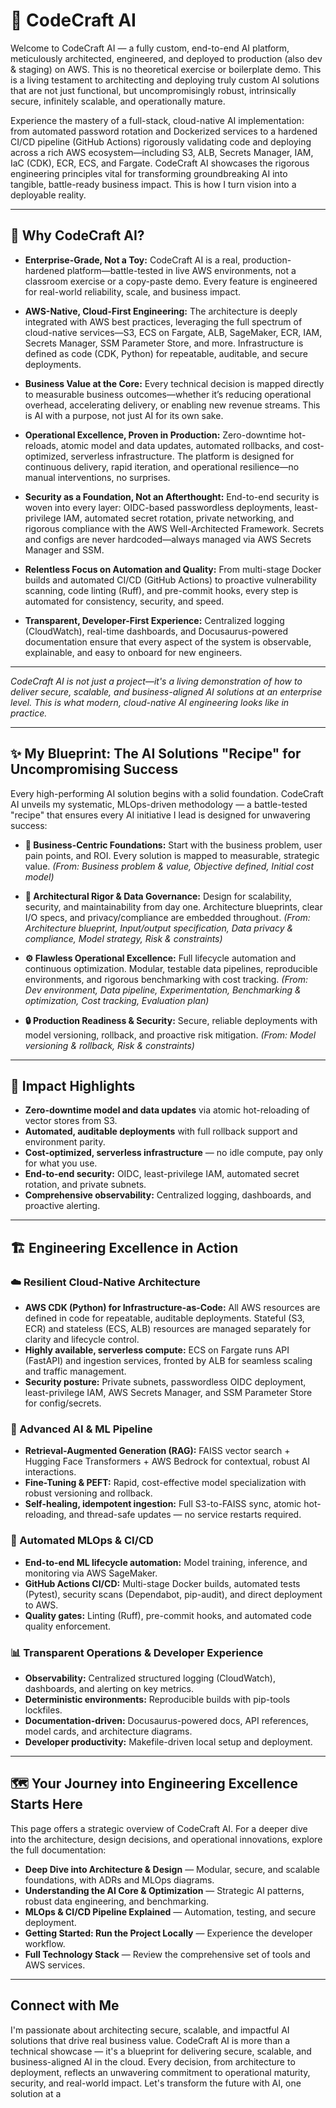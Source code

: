 # 🤖 CodeCraft AI

Welcome to CodeCraft AI — a fully custom, end-to-end AI platform, meticulously architected, engineered, and deployed to production (also dev & staging) on AWS. This is no theoretical exercise or boilerplate demo. This is a living testament to architecting and deploying truly custom AI solutions that are not just functional, but uncompromisingly robust, intrinsically secure, infinitely scalable, and operationally mature.

Experience the mastery of a full-stack, cloud-native AI implementation: from automated password rotation and Dockerized services to a hardened CI/CD pipeline (GitHub Actions) rigorously validating code and deploying across a rich AWS ecosystem—including S3, ALB, Secrets Manager, IAM, IaC (CDK), ECR, ECS, and Fargate. CodeCraft AI showcases the rigorous engineering principles vital for transforming groundbreaking AI into tangible, battle-ready business impact. This is how I turn vision into a deployable reality.

---

## 🚀 Why CodeCraft AI?

- **Enterprise-Grade, Not a Toy:**
  CodeCraft AI is a real, production-hardened platform—battle-tested in live AWS environments, not a classroom exercise or a copy-paste demo. Every feature is engineered for real-world reliability, scale, and business impact.

- **AWS-Native, Cloud-First Engineering:**
  The architecture is deeply integrated with AWS best practices, leveraging the full spectrum of cloud-native services—S3, ECS on Fargate, ALB, SageMaker, ECR, IAM, Secrets Manager, SSM Parameter Store, and more. Infrastructure is defined as code (CDK, Python) for repeatable, auditable, and secure deployments.

- **Business Value at the Core:**
  Every technical decision is mapped directly to measurable business outcomes—whether it’s reducing operational overhead, accelerating delivery, or enabling new revenue streams. This is AI with a purpose, not just AI for its own sake.

- **Operational Excellence, Proven in Production:**
  Zero-downtime hot-reloads, atomic model and data updates, automated rollbacks, and cost-optimized, serverless infrastructure. The platform is designed for continuous delivery, rapid iteration, and operational resilience—no manual interventions, no surprises.

- **Security as a Foundation, Not an Afterthought:**
  End-to-end security is woven into every layer: OIDC-based passwordless deployments, least-privilege IAM, automated secret rotation, private networking, and rigorous compliance with the AWS Well-Architected Framework. Secrets and configs are never hardcoded—always managed via AWS Secrets Manager and SSM.

- **Relentless Focus on Automation and Quality:**
  From multi-stage Docker builds and automated CI/CD (GitHub Actions) to proactive vulnerability scanning, code linting (Ruff), and pre-commit hooks, every step is automated for consistency, security, and speed.

- **Transparent, Developer-First Experience:**
  Centralized logging (CloudWatch), real-time dashboards, and Docusaurus-powered documentation ensure that every aspect of the system is observable, explainable, and easy to onboard for new engineers.

---

_CodeCraft AI is not just a project—it's a living demonstration of how to deliver secure, scalable, and business-aligned AI solutions at an enterprise level. This is what modern, cloud-native AI engineering looks like in practice._

---

## ✨ My Blueprint: The AI Solutions "Recipe" for Uncompromising Success

Every high-performing AI solution begins with a solid foundation. CodeCraft AI unveils my systematic, MLOps-driven methodology — a battle-tested "recipe" that ensures every AI initiative I lead is designed for unwavering success:

- **🎯 Business-Centric Foundations:**
  Start with the business problem, user pain points, and ROI. Every solution is mapped to measurable, strategic value.
  _(From: Business problem & value, Objective defined, Initial cost model)_

- **📐 Architectural Rigor & Data Governance:**
  Design for scalability, security, and maintainability from day one. Architecture blueprints, clear I/O specs, and privacy/compliance are embedded throughout.
  _(From: Architecture blueprint, Input/output specification, Data privacy & compliance, Model strategy, Risk & constraints)_

- **⚙️ Flawless Operational Excellence:**
  Full lifecycle automation and continuous optimization. Modular, testable data pipelines, reproducible environments, and rigorous benchmarking with cost tracking.
  _(From: Dev environment, Data pipeline, Experimentation, Benchmarking & optimization, Cost tracking, Evaluation plan)_

- **🔒 Production Readiness & Security:**
  Secure, reliable deployments with model versioning, rollback, and proactive risk mitigation.
  _(From: Model versioning & rollback, Risk & constraints)_

---

## 🌟 Impact Highlights

- **Zero-downtime model and data updates** via atomic hot-reloading of vector stores from S3.
- **Automated, auditable deployments** with full rollback support and environment parity.
- **Cost-optimized, serverless infrastructure** — no idle compute, pay only for what you use.
- **End-to-end security:** OIDC, least-privilege IAM, automated secret rotation, and private subnets.
- **Comprehensive observability:** Centralized logging, dashboards, and proactive alerting.

---

## 🏗️ Engineering Excellence in Action

### ☁️ Resilient Cloud-Native Architecture

- **AWS CDK (Python) for Infrastructure-as-Code:**
  All AWS resources are defined in code for repeatable, auditable deployments. Stateful (S3, ECR) and stateless (ECS, ALB) resources are managed separately for clarity and lifecycle control.
- **Highly available, serverless compute:**
  ECS on Fargate runs API (FastAPI) and ingestion services, fronted by ALB for seamless scaling and traffic management.
- **Security posture:**
  Private subnets, passwordless OIDC deployment, least-privilege IAM, AWS Secrets Manager, and SSM Parameter Store for config/secrets.

### 🧠 Advanced AI & ML Pipeline

- **Retrieval-Augmented Generation (RAG):**
  FAISS vector search + Hugging Face Transformers + AWS Bedrock for contextual, robust AI interactions.
- **Fine-Tuning & PEFT:**
  Rapid, cost-effective model specialization with robust versioning and rollback.
- **Self-healing, idempotent ingestion:**
  Full S3-to-FAISS sync, atomic hot-reloading, and thread-safe updates — no service restarts required.

### 🚀 Automated MLOps & CI/CD

- **End-to-end ML lifecycle automation:**
  Model training, inference, and monitoring via AWS SageMaker.
- **GitHub Actions CI/CD:**
  Multi-stage Docker builds, automated tests (Pytest), security scans (Dependabot, pip-audit), and direct deployment to AWS.
- **Quality gates:**
  Linting (Ruff), pre-commit hooks, and automated code quality enforcement.

### 📊 Transparent Operations & Developer Experience

- **Observability:**
  Centralized structured logging (CloudWatch), dashboards, and alerting on key metrics.
- **Deterministic environments:**
  Reproducible builds with pip-tools lockfiles.
- **Documentation-driven:**
  Docusaurus-powered docs, API references, model cards, and architecture diagrams.
- **Developer productivity:**
  Makefile-driven local setup and deployment.

---

## 🗺️ Your Journey into Engineering Excellence Starts Here

This page offers a strategic overview of CodeCraft AI. For a deeper dive into the architecture, design decisions, and operational innovations, explore the full documentation:

- **Deep Dive into Architecture & Design** — Modular, secure, and scalable foundations, with ADRs and MLOps diagrams.
- **Understanding the AI Core & Optimization** — Strategic AI patterns, robust data engineering, and benchmarking.
- **MLOps & CI/CD Pipeline Explained** — Automation, testing, and secure deployment.
- **Getting Started: Run the Project Locally** — Experience the developer workflow.
- **Full Technology Stack** — Review the comprehensive set of tools and AWS services.

---

## Connect with Me

I'm passionate about architecting secure, scalable, and impactful AI solutions that drive real business value.
CodeCraft AI is more than a technical showcase — it's a blueprint for delivering secure, scalable, and business-aligned AI in the cloud. Every decision, from architecture to deployment, reflects an unwavering commitment to operational maturity, security, and real-world impact. Let's transform the future with AI, one solution at a
